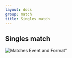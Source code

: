```yaml
---
layout: docs
group: match
title: Singles match
---
```

## Singles match

![Matches Event and Format"](/img/sb.matches.03.format.png)


